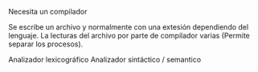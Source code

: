 Necesita un compilador

Se escribe un archivo y normalmente con una extesión dependiendo del lenguaje.
La lecturas del archivo por parte de compilador varias (Permite separar los procesos).

Analizador lexicográfico
Analizador sintáctico / semantico

 